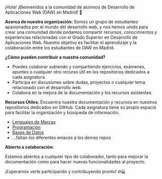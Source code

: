 ¡Hola! ¡Bienvenidos a la comunidad de alumnos de Desarrollo de Aplicaciones Web (DAW) en Madrid! 👋

**Acerca de nuestra organización:**
Somos un grupo de estudiantes apasionados por el mundo del desarrollo web, y nos hemos unido para crear una comunidad donde podamos compartir recursos, conocimientos y experiencias relacionadas con el Grado Superior en Desarrollo de Aplicaciones Web. Nuestro objetivo es facilitar el aprendizaje y la colaboración entre los estudiantes de DAW en Madrid.

**¿Cómo pueden contribuir a nuestra comunidad?**
- Puedes colaborar subiendo y compartiendo ejercicios, exámenes, apuntes o cualquier otro recurso útil en los repositorios dedicados a cada asignatura.
- Participa en discusiones sobre dudas, proyectos o cualquier tema relacionado con el desarrollo web.
- Colabora en la mejora de la documentación y los recursos existentes.

**Recursos Útiles:**
Encuentra nuestra documentación y recursos en nuestros repositorios dedicados en GitHub. Cada asignatura tiene su propio espacio para facilitar la organización y búsqueda de información.

- [Lenguajes de Marcas](enlace_a_repositorio_html_css)
- [Programación](enlace_a_repositorio_examenes_programacion)
- [Bases de Datos](enlace_a_repositorio_apuntes_javascript)
- ...faltan los diferentes enlaces a los demas repos

**Abierto a colaboración:**

Estamos abiertos a cualquier tipo de colaborador, tanto para mejorar la documentación como para hacer nuevas funcionalidades al proyecto.

¡Esperamos verte participando y contribuyendo pronto! 🌐💻
